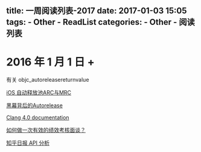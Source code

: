 title: 一周阅读列表-2017
date: 2017-01-03 15:05
tags:
    - Other
    - ReadList
categories:
    - Other
    - 阅读列表
---

# 2016 年 1 月 1 日 + 

有关 objc_autoreleasereturnvalue

[iOS 自动释放池ARC与MRC](http://www.voidcn.com/blog/li15809284891/article/p-6244162.html)

[黑幕背后的Autorelease](http://blog.sunnyxx.com/2014/10/15/behind-autorelease/)

[Clang 4.0 documentation](http://clang.llvm.org/docs/AutomaticReferenceCounting.html#arc-runtime-objc-autoreleasereturnvalue)

<!-- More -->

[如何做一次有效的绩效考核面谈？](http://daily.zhihu.com/story/9121798)

[知乎日报 API 分析](https://github.com/izzyleung/ZhihuDailyPurify/wiki/%E7%9F%A5%E4%B9%8E%E6%97%A5%E6%8A%A5-API-%E5%88%86%E6%9E%90)
